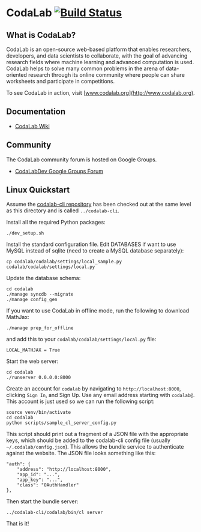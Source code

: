 # CodaLab [![Build Status](https://travis-ci.org/codalab/codalab.png?branch=master)](https://travis-ci.org/codalab/codalab)

## What is CodaLab?

CodaLab is an open-source web-based platform that enables researchers, developers, and data scientists to collaborate, with the goal of advancing research fields where machine learning and advanced computation is used.  CodaLab helps to solve many common problems in the arena of data-oriented research through its online community where people can share worksheets and participate in competitions.

To see CodaLab in action, visit [www.codalab.org](http://www.codalab.org).

## Documentation

- [CodaLab Wiki](https://github.com/codalab/codalab/wiki)

## Community

The CodaLab community forum is hosted on Google Groups.
- [CodaLabDev Google Groups Forum](https://groups.google.com/forum/#!forum/codalabdev)

## Linux Quickstart

Assume the [codalab-cli repository](https://github.com/codalab/codalab-cli) has
been checked out at the same level as this directory and is called
`../codalab-cli`.

Install all the required Python packages:

    ./dev_setup.sh

Install the standard configuration file.  Edit DATABASES if want to use MySQL
instead of sqlite (need to create a MySQL database separately):

    cp codalab/codalab/settings/local_sample.py codalab/codalab/settings/local.py

Update the database schema:

    cd codalab
    ./manage syncdb --migrate
    ./manage config_gen

If you want to use CodaLab in offline mode, run the following to download
MathJax:

    ./manage prep_for_offline

and add this to your `codalab/codalab/settings/local.py` file:

    LOCAL_MATHJAX = True

Start the web server:

    cd codalab
    ./runserver 0.0.0.0:8000

Create an account for `codalab` by navigating to `http://localhost:8000`,
clicking `Sign In`, and Sign Up.  Use any email address starting with
`codalab@`.  This account is just used so we can run the following script:

    source venv/bin/activate
    cd codalab
    python scripts/sample_cl_server_config.py

This script should print out a fragment of a JSON file with the appropriate
keys, which should be added to the codalab-cli config file (usually
`~/.codalab/config.json`).  This allows the bundle service to authenticate
against the website.  The JSON file looks something like this:

    "auth": {
        "address": "http://localhost:8000",
        "app_id": "...",
        "app_key": "...",
        "class": "OAuthHandler"
    },

Then start the bundle server:

    ../codalab-cli/codalab/bin/cl server

That is it!
